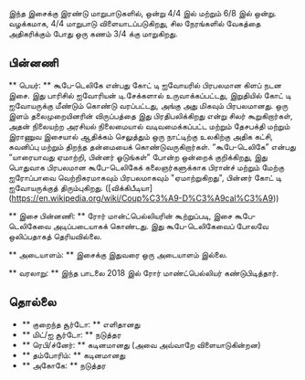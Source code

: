 இந்த இசைக்கு இரண்டு மாறுபாடுகளில், ஒன்று 4/4 இல் மற்றும் 6/8 இல் ஒன்று.
வழக்கமாக, 4/4 மாறுபாடு விளையாடப்படுகிறது, சில நேரங்களில் வேகத்தை அதிகரிக்கும்
போது ஒரு கணம் 3/4 க்கு மாறுகிறது.

## பின்னணி

** பெயர்: ** கூபே-டெலிகே என்பது கோட் டி ஐவோயரில் பிரபலமான கிளப் நடன இசை. இது
பாரிசில் ஐவோரியன் டி.சேக்களால் உருவாக்கப்பட்டது, இறுதியில் கோட் டி ஐவோயருக்கு
மீண்டும் கொண்டு வரப்பட்டது, அங்கு அது மிகவும் பிரபலமானது. ஒரு இளம்
தலைமுறையினரின் விருப்பத்தை இது பிரதிபலிக்கிறது என்று சிலர் கூறுகிறார்கள், அதன்
நிலையற்ற அரசியல் நிலைமையால் வடிவமைக்கப்பட்ட மற்றும் தேசபக்தி மற்றும் இராணுவ
இசையால் ஆதிக்கம் செலுத்தும் ஒரு நாட்டிற்கு உலகிற்கு அதிக கட்சி, கவனிப்பு மற்றும்
திறந்த தன்மையைக் கொண்டுவருகிறார்கள். “கூபே-டெலிகே” என்பது “யாரையாவது ஏமாற்றி,
பின்னர் ஓடுங்கள்” போன்ற ஒன்றைக் குறிக்கிறது, இது பொதுவாக பிரபலமான கூபே-டெலிகேக்
கலைஞர்களுக்காக பிரான்ச் மற்றும் மேற்கு ஐரோப்பாவை வெற்றிகரமாகவும் பிரபலமாகவும்
"ஏமாற்றுகிறது", பின்னர் கோட் டி ஐவோயருக்குத் திரும்புகிறது. ([விக்கிபீடியா]
(https://en.wikipedia.org/wiki/Coup%C3%A9-D%C3%A9cal%C3%A9))

** இசை பின்னணி: ** ரோர் மான்ட்பெல்லியரின் கூற்றுப்படி, இசை கூபே-டெலிகேவை
அடிப்படையாகக் கொண்டது. இது கூபே-டெலிகேவைப் போலவே ஒலிப்பதாகத் தெரியவில்லை.

** அடையாளம்: ** இசைக்கு இதுவரை ஒரு அடையாளம் இல்லை.

** வரலாறு: ** இந்த பாடலை 2018 இல் ரோர் மாண்ட்பெல்லியர் கண்டுபிடித்தார்.

## தொல்லை

* ** குறைந்த சூர்டோ: ** எளிதானது
* ** மிட்/ஐ சூர்டோ: ** நடுத்தர
* ** ரெபி/ச்னேர்: ** கடினமானது (அவை அவ்வாறே விளையாடுகின்றன)
* ** தம்போரிம்: ** கடினமானது
* ** அகோகே: ** நடுத்தர
